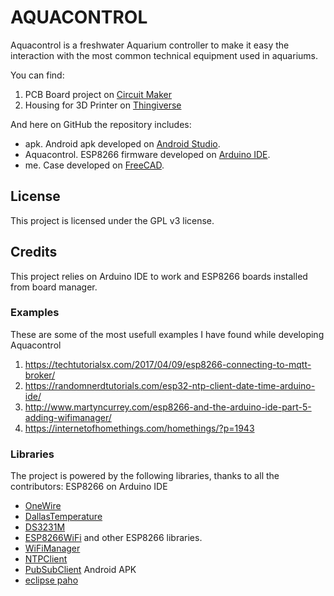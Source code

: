 # AQUACONTROL
Aquacontrol is a freshwater Aquarium controller to make it easy the interaction with the most common technical equipment used in aquariums.

You can find:
1. PCB Board project on [Circuit Maker](https://workspace.circuitmaker.com/Projects/Details/Pablo-Garcia/Aquacontrol)
1. Housing for 3D Printer on [Thingiverse](https://www.thingiverse.com/thing:3843515)

And here on GitHub the repository includes:
- apk. Android apk developed on [Android Studio](https://developer.android.com/studio).
- Aquacontrol. ESP8266 firmware developed on [Arduino IDE](https://www.arduino.cc/en/main/software).
- me. Case developed on [FreeCAD](https://www.freecadweb.org/).

## License
This project is licensed under the GPL v3 license.

## Credits
This project relies on Arduino IDE to work and ESP8266 boards installed from board manager.

### Examples
These are some of the most usefull examples I have found while developing Aquacontrol
1. https://techtutorialsx.com/2017/04/09/esp8266-connecting-to-mqtt-broker/
1. https://randomnerdtutorials.com/esp32-ntp-client-date-time-arduino-ide/
1. http://www.martyncurrey.com/esp8266-and-the-arduino-ide-part-5-adding-wifimanager/
1. https://internetofhomethings.com/homethings/?p=1943

### Libraries
The project is powered by the following libraries, thanks to all the contributors:
ESP8266 on Arduino IDE
- [OneWire](https://www.pjrc.com/teensy/td_libs_OneWire.html)
- [DallasTemperature](https://github.com/milesburton/Arduino-Temperature-Control-Library)
- [DS3231M](https://github.com/SV-Zanshin/DS3231M)
- [ESP8266WiFi](https://arduino-esp8266.readthedocs.io/en/latest/) and other ESP8266 libraries.
- [WiFiManager](https://github.com/kentaylor/WiFiManager)
- [NTPClient](https://github.com/taranais/NTPClient)
- [PubSubClient](https://pubsubclient.knolleary.net/)
Android APK
- [eclipse paho](https://www.eclipse.org/paho/)
